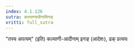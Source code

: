 ```yaml
---
index: 4.1.126
sutra: कल्याण्यादीनामिनङ्
vritti: full_sutra
---
```


"तस्य अपत्यम्" (इति) कल्याणी-आदीनाम् इनङ् (आदेशः), ढक् प्रत्ययः